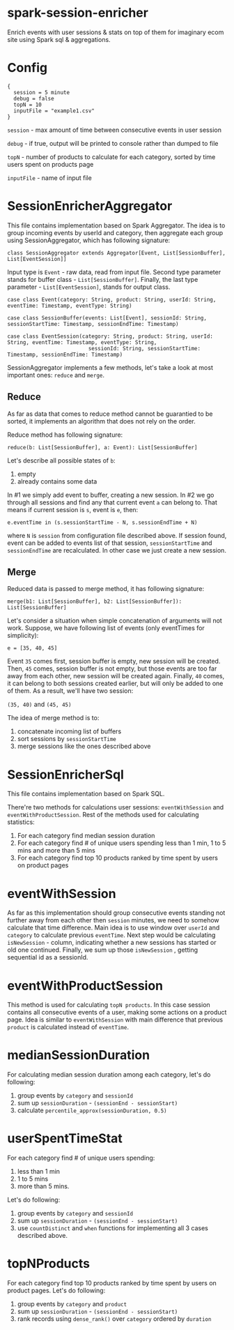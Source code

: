 # spark-session-enricher
Enrich events with user sessions &amp; stats on top of them for imaginary ecom site using Spark sql &amp; aggregations.

# Config
```
{
  session = 5 minute
  debug = false
  topN = 10
  inputFile = "example1.csv"
}
```

```session``` - max amount of time between consecutive events in user session

```debug``` - if true, output will be printed to console rather than dumped to file

```topN``` - number of products to calculate for each category, sorted by time users spent on products page

```inputFile``` - name of input file

# SessionEnricherAggregator

This file contains implementation based on Spark Aggregator.
The idea is to group incoming events by userId and category, then aggregate each group using 
SessionAggregator, which has following signature:

```
class SessionAggregator extends Aggregator[Event, List[SessionBuffer], List[EventSession]]
``` 

Input type is ```Event``` - raw data, read from input file.
Second type parameter stands for buffer class - ```List[SessionBuffer]```.
Finally, the last type parameter - ```List[EventSession]```, stands for output class.

```
case class Event(category: String, product: String, userId: String, eventTime: Timestamp, eventType: String)

case class SessionBuffer(events: List[Event], sessionId: String, sessionStartTime: Timestamp, sessionEndTime: Timestamp)

case class EventSession(category: String, product: String, userId: String, eventTime: Timestamp, eventType: String,
                          sessionId: String, sessionStartTime: Timestamp, sessionEndTime: Timestamp)
```

SessionAggregator implements a few methods, let's take a look at most important ones:
```reduce``` and ```merge```.

## Reduce
As far as data that comes to reduce method cannot be guarantied to be sorted, it implements
an algorithm that does not rely on the order.

Reduce method has following signature:
 
 ```reduce(b: List[SessionBuffer], a: Event): List[SessionBuffer]```

Let's describe all possible states of ```b```:
1) empty
2) already contains some data

In #1 we simply add event to buffer, creating a new session.
In #2 we go through all sessions and find any that current event ```a``` can belong to.
That means if current session is ```s```, event is ```e```, 
then:
 
```e.eventTime in (s.sessionStartTime - N, s.sessionEndTime + N)```
 
 where ```N``` is 
```session``` from configuration file described above.
If session found, event can be added to events list of that session, ```sessionStartTime``` and ```sessionEndTime``` are
recalculated. In other case we just create a new session.

## Merge
Reduced data is passed to merge method, it has following signature:
 
 ```merge(b1: List[SessionBuffer], b2: List[SessionBuffer]): List[SessionBuffer]```
 
 Let's consider a situation when simple concatenation of arguments will not work.
 Suppose, we have following list of events (only eventTimes for simplicity): 
 
 ```e = [35, 40, 45]```
 
 Event ```35``` comes first, session buffer is empty, new session will be created.
 Then, ```45``` comes, session buffer is not empty, but those events are too far away from 
 each other, new session will be created again.
 Finally, ```40``` comes, it can belong to both sessions created earlier, but will only be added
 to one of them.
 As a result, we'll have two session:
 
 ```(35, 40)``` and ```(45, 45)```
 
 The idea of merge method is to:
 1) concatenate incoming list of buffers
 2) sort sessions by ```sessionStartTime```
 3) merge sessions like the ones described above
 
 
# SessionEnricherSql

This file contains implementation based on Spark SQL.

There're two methods for calculations user sessions: ```eventWithSession``` and ```eventWithProductSession```.
Rest of the methods used for calculating statistics:

1) For each category find median session duration
2) For each category find # of unique users spending less than 1 min, 1 to 5 mins and more than 5 mins
3) For each category find top 10 products ranked by time spent by users on product pages 


# eventWithSession
As far as this implementation should group consecutive events standing not further away from
each other then ```session``` minutes, we need to somehow calculate that time difference. 
Main idea is to use window over ```userId``` and ```category``` to calculate previous 
```eventTime```.
Next step would be calculating ```isNewSession``` - column, indicating whether a new sessions 
has started or old one continued. Finally, we sum up those ```isNewSession```
, getting sequential id as a sessionId.

# eventWithProductSession 
This method is used for calculating ```topN products```. In this case session contains
all consecutive events of a user, making some actions on a product page. Idea is similar 
to ```eventWithSession``` with main difference that previous ```product``` is calculated instead 
of ```eventTime```.
 
# medianSessionDuration
For calculating median session duration among each category, let's do following: 
1) group events by ```category``` and ```sessionId```
2) sum up ```sessionDuration``` - ```(sessionEnd - sessionStart)```
3) calculate ```percentile_approx(sessionDuration, 0.5)```

# userSpentTimeStat
For each category find # of unique users spending:
1) less than 1 min
2) 1 to 5 mins
3) more than 5 mins.

Let's do following:
1) group events by ```category``` and ```sessionId```
2) sum up ```sessionDuration``` - ```(sessionEnd - sessionStart)```
3) use ```countDistinct``` and ```when``` functions
for implementing all 3 cases described above.  

# topNProducts
For each category find top 10 products ranked by time spent by users on product pages.
Let's do following:

1) group events by ```category``` and ```product```
2) sum up ```sessionDuration``` - ```(sessionEnd - sessionStart)```
3) rank records using ```dense_rank()``` over ```category``` ordered by ```duration``` 